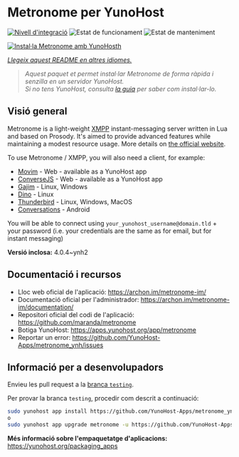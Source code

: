 <!--
N.B.: Aquest README ha estat generat automàticament per <https://github.com/YunoHost/apps/tree/master/tools/readme_generator>
NO s'ha de modificar manualment.
-->

# Metronome per YunoHost

[![Nivell d'integració](https://apps.yunohost.org/badge/integration/metronome)](https://ci-apps.yunohost.org/ci/apps/metronome/)
![Estat de funcionament](https://apps.yunohost.org/badge/state/metronome)
![Estat de manteniment](https://apps.yunohost.org/badge/maintained/metronome)

[![Instal·la Metronome amb YunoHosth](https://install-app.yunohost.org/install-with-yunohost.svg)](https://install-app.yunohost.org/?app=metronome)

*[Llegeix aquest README en altres idiomes.](./ALL_README.md)*

> *Aquest paquet et permet instal·lar Metronome de forma ràpida i senzilla en un servidor YunoHost.*  
> *Si no tens YunoHost, consulta [la guia](https://yunohost.org/install) per saber com instal·lar-lo.*

## Visió general

Metronome is a light-weight [XMPP](https://en.wikipedia.org/wiki/XMPP) instant-messaging server written in Lua and based on Prosody. It's aimed to provide advanced features while maintaining a modest resource usage. More details on [the official website](https://archon.im/metronome-im/).

To use Metronome / XMPP, you will also need a client, for example:

- [Movim](https://movim.eu) - Web - available as a YunoHost app
- [ConverseJS](https://conversejs.org) - Web - available as a YunoHost app
- [Gajim](https://gajim.org/) - Linux, Windows
- [Dino](https://dino.im) - Linux
- [Thunderbird](https://www.thunderbird.net/fr/) - Linux, Windows, MacOS
- [Conversations](https://conversations.im/) - Android

You will be able to connect using `your_yunohost_username@domain.tld` + your password (i.e. your credentials are the same as for email, but for instant messaging)


**Versió inclosa:** 4.0.4~ynh2
## Documentació i recursos

- Lloc web oficial de l'aplicació: <https://archon.im/metronome-im/>
- Documentació oficial per l'administrador: <https://archon.im/metronome-im/documentation/>
- Repositori oficial del codi de l'aplicació: <https://github.com/maranda/metronome>
- Botiga YunoHost: <https://apps.yunohost.org/app/metronome>
- Reportar un error: <https://github.com/YunoHost-Apps/metronome_ynh/issues>

## Informació per a desenvolupadors

Envieu les pull request a la [branca `testing`](https://github.com/YunoHost-Apps/metronome_ynh/tree/testing).

Per provar la branca `testing`, procedir com descrit a continuació:

```bash
sudo yunohost app install https://github.com/YunoHost-Apps/metronome_ynh/tree/testing --debug
o
sudo yunohost app upgrade metronome -u https://github.com/YunoHost-Apps/metronome_ynh/tree/testing --debug
```

**Més informació sobre l'empaquetatge d'aplicacions:** <https://yunohost.org/packaging_apps>

